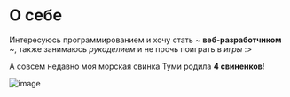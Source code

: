# О себе 

Интересуюсь программированием и хочу стать ~ **веб-разработчиком** ~, также занимаюсь _рукоделием_ и не прочь поиграть в _игры_ :> 

А совсем недавно моя морская свинка Туми родила **4 свиненков**! 

![image](https://media.discordapp.net/attachments/886238797203906572/1186412756526694490/65E2F942-CECA-4C86-84A7-09635BCF5ABB.jpg?ex=659327fb&is=6580b2fb&hm=cb9a618ec0f45b6a5fcf6a673c400ad81c54a676c6a2b4729a97aca7037175a2&=&format=webp&width=376&height=668)
